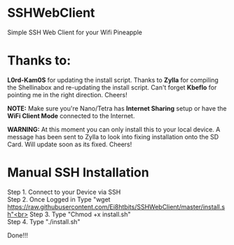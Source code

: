# SSHWebClient
Simple SSH Web Client for your Wifi Pineapple

# Thanks to:
<strong>L0rd-Kam0S</strong> for updating the install script. Thanks to <strong>Zylla</strong> for compiling the Shellinabox and re-updating the install script. Can't forget <strong>Kbeflo</strong> for pointing me in the right direction. Cheers!

<strong>NOTE:</strong> Make sure you're Nano/Tetra has <strong>Internet Sharing</strong> setup or have the <strong>WiFi Client Mode</strong> connected to the Internet.

<strong>WARNING:</strong> At this moment you can only install this to your local device. A message has been sent to Zylla to look into fixing installation onto the SD Card. Will update soon as its fixed. Cheers!

# Manual SSH Installation
Step 1. Connect to your Device via SSH<br>
Step 2. Once Logged in Type "wget https://raw.githubusercontent.com/Ei8htbits/SSHWebClient/master/install.sh"<br>
Step 3. Type "Chmod +x install.sh"<br>
Step 4. Type "./install.sh"<br>

Done!!!

